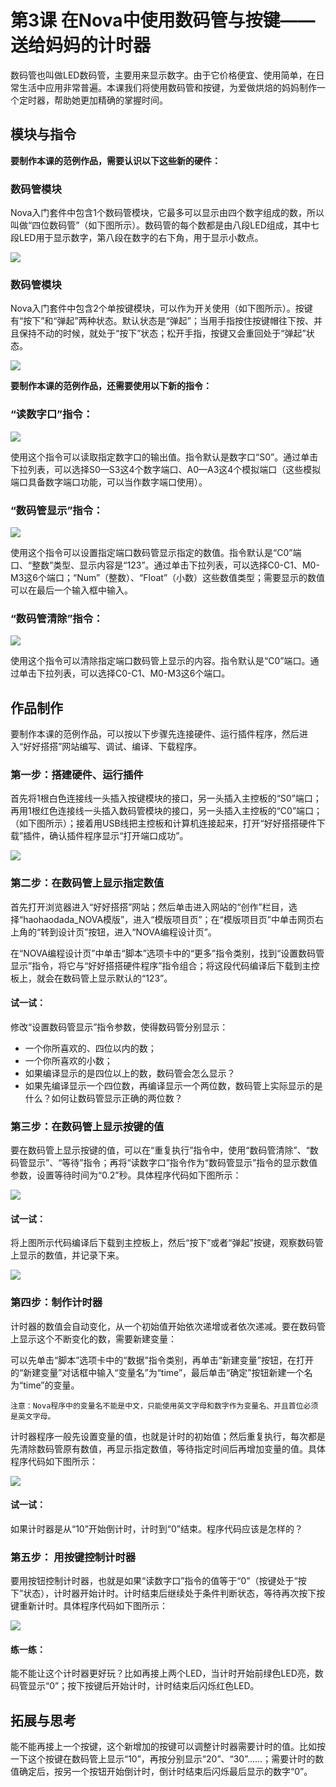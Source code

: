 # 第3课  在Nova中使用数码管与按键——送给妈妈的计时器

数码管也叫做LED数码管，主要用来显示数字。由于它价格便宜、使用简单，在日常生活中应用非常普遍。本课我们将使用数码管和按键，为爱做烘焙的妈妈制作一个定时器，帮助她更加精确的掌握时间。

## 模块与指令

**要制作本课的范例作品，需要认识以下这些新的硬件：**

### 数码管模块

Nova入门套件中包含1个数码管模块，它最多可以显示由四个数字组成的数，所以叫做“四位数码管”（如下图所示）。数码管的每个数都是由八段LED组成，其中七段LED用于显示数字，第八段在数字的右下角，用于显示小数点。

![](../../.gitbook/assets/sa3-1.png)

### 数码管模块

Nova入门套件中包含2个单按键模块，可以作为开关使用（如下图所示）。按键有“按下”和“弹起”两种状态。默认状态是“弹起”；当用手指按住按键帽往下按、并且保持不动的时候，就处于“按下”状态；松开手指，按键又会重回处于“弹起”状态。

![](../../.gitbook/assets/sa3-2.png)

**要制作本课的范例作品，还需要使用以下新的指令：**

### “读数字口”指令：

![](../../.gitbook/assets/sa3a.png)

使用这个指令可以读取指定数字口的输出值。指令默认是数字口“S0”。通过单击下拉列表，可以选择S0—S3这4个数字端口、A0—A3这4个模拟端口（这些模拟端口具备数字端口功能，可以当作数字端口使用）。

### “数码管显示”指令：

![](../../.gitbook/assets/sa3b.png)

使用这个指令可以设置指定端口数码管显示指定的数值。指令默认是“C0”端口、“整数”类型、显示内容是“123”。通过单击下拉列表，可以选择C0-C1、M0-M3这6个端口；“Num”（整数）、“Float”（小数）这些数值类型；需要显示的数值可以在最后一个输入框中输入。

### “数码管清除”指令：

![](../../.gitbook/assets/sa3c.png)

使用这个指令可以清除指定端口数码管上显示的内容。指令默认是“C0”端口。通过单击下拉列表，可以选择C0-C1、M0-M3这6个端口。

## 作品制作

要制作本课的范例作品，可以按以下步骤先连接硬件、运行插件程序，然后进入“好好搭搭”网站编写、调试、编译、下载程序。

### 第一步：搭建硬件、运行插件

首先将1根白色连接线一头插入按键模块的接口，另一头插入主控板的“S0”端口；再用1根红色连接线一头插入数码管模块的接口，另一头插入主控板的“C0”端口；（如下图所示）；接着用USB线把主控板和计算机连接起来，打开“好好搭搭硬件下载”插件，确认插件程序显示“打开端口成功”。

![](../../.gitbook/assets/sa3-3.png)

### 第二步：在数码管上显示指定数值

首先打开浏览器进入“好好搭搭”网站；然后单击进入网站的“创作”栏目，选择“haohaodada\_NOVA模版”，进入“模版项目页”；在“模版项目页”中单击网页右上角的“转到设计页”按钮，进入“NOVA编程设计页”。

在“NOVA编程设计页”中单击“脚本”选项卡中的“更多”指令类别，找到“设置数码管显示”指令，将它与“好好搭搭硬件程序”指令组合；将这段代码编译后下载到主控板上，就会在数码管上显示默认的“123”。

#### 试一试：

修改“设置数码管显示”指令参数，使得数码管分别显示：

* 一个你所喜欢的、四位以内的数；
* 一个你所喜欢的小数；
* 如果编译显示的是四位以上的数，数码管会怎么显示？
* 如果先编译显示一个四位数，再编译显示一个两位数，数码管上实际显示的是什么？如何让数码管显示正确的两位数？

### 第三步：在数码管上显示按键的值

要在数码管上显示按键的值，可以在“重复执行”指令中，使用“数码管清除”、“数码管显示”、“等待”指令；再将“读数字口”指令作为“数码管显示”指令的显示数值参数，设置等待时间为“0.2”秒。具体程序代码如下图所示：

![](../../.gitbook/assets/sa3-4.png)

#### 试一试：

将上图所示代码编译后下载到主控板上，然后“按下”或者“弹起”按键，观察数码管上显示的数值，并记录下来。

![](../../.gitbook/assets/sa3-4-5.png)

### 第四步：制作计时器

计时器的数值会自动变化，从一个初始值开始依次递增或者依次递减。要在数码管上显示这个不断变化的数，需要新建变量：

可以先单击“脚本”选项卡中的“数据”指令类别，再单击“新建变量”按钮，在打开的“新建变量”对话框中输入“变量名”为“time”，最后单击“确定”按钮新建一个名为“time”的变量。

```text
注意：Nova程序中的变量名不能是中文，只能使用英文字母和数字作为变量名、并且首位必须是英文字母。
```

计时器程序一般先设置变量的值，也就是计时的初始值；然后重复执行，每次都是先清除数码管原有数值，再显示指定数值，等待指定时间后再增加变量的值。具体程序代码如下图所示：

![](../../.gitbook/assets/sa3-5.png)

#### 试一试：

如果计时器是从“10”开始倒计时，计时到“0”结束。程序代码应该是怎样的？

### 第五步： 用按键控制计时器

要用按钮控制计时器，也就是如果“读数字口”指令的值等于“0”（按键处于“按下”状态），计时器开始计时。计时结束后继续处于条件判断状态，等待再次按下按键重新计时。具体程序代码如下图所示：

![](../../.gitbook/assets/sa3-6.png)

#### 练一练：

能不能让这个计时器更好玩？比如再接上两个LED，当计时开始前绿色LED亮，数码管显示“0”；按下按键后开始计时，计时结束后闪烁红色LED。

## 拓展与思考

能不能再接上一个按键，这个新增加的按键可以调整计时器需要计时的值。比如按一下这个按键在数码管上显示“10”，再按分别显示“20”、“30”……；需要计时的数值确定后，按另一个按钮开始倒计时，倒计时结束后闪烁最后显示的数字“0”。



